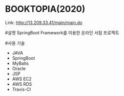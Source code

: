 BOOKTOPIA(2020)
==============

Link: http://13.209.33.41/main/main.do

#설명
SpringBoot Framework를 이용한 온라인 서점 프로젝트

#사용 기술
+ JAVA
+ SpringBoot
+ MyBatis
+ Oracle
+ JSP
+ AWS EC2
+ AWS RDS
+ Travis-CI






